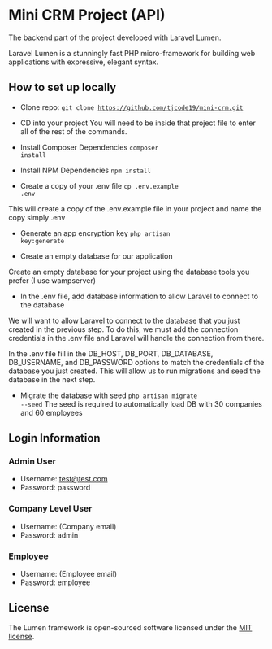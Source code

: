 # Mini CRM Project (API)

The backend part of the project developed with Laravel Lumen.

Laravel Lumen is a stunningly fast PHP micro-framework for building web applications with expressive, elegant syntax.

## How to set up locally

* Clone repo: 
<code>git clone https://github.com/tjcode19/mini-crm.git</code>

* CD into your project
You will need to be inside that project file to enter all of the rest of the commands.

* Install Composer Dependencies
<code>composer install</code>

* Install NPM Dependencies
<code>npm install</code>

* Create a copy of your .env file
<code>cp .env.example .env</code>
<p>This will create a copy of the .env.example file in your project and name the copy simply .env</p>

* Generate an app encryption key
<code>php artisan key:generate</code>

* Create an empty database for our application
<p>Create an empty database for your project using the database tools you prefer (I use wampserver)</p>

* In the .env file, add database information to allow Laravel to connect to the database
<p>We will want to allow Laravel to connect to the database that you just created in the previous step. To do this, we must add the connection credentials in the .env file and Laravel will handle the connection from there.</p>

<p>In the .env file fill in the DB_HOST, DB_PORT, DB_DATABASE, DB_USERNAME, and DB_PASSWORD options to match the credentials of the database you just created. This will allow us to run migrations and seed the database in the next step.
</p>

* Migrate the database with seed
<code>php artisan migrate --seed</code>
The seed is required to automatically load DB with 30 companies and 60 employees

## Login Information

### Admin User
* Username: test@test.com
* Password: password

### Company Level User
* Username: (Company email)
* Password: admin

### Employee
* Username: (Employee email)
* Password: employee


## License
The Lumen framework is open-sourced software licensed under the [MIT license](https://opensource.org/licenses/MIT).
